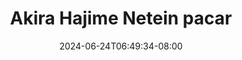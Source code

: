 --- 
title: "Akira Hajime Netein pacar"
description: "video bokep Akira Hajime Netein pacar terbaru full vidio baru"
date: 2024-06-24T06:49:34-08:00
file_code: "wljq66sc188o"
draft: false
cover: "mzpzk3pwvg9o9mia.jpg"
tags: ["Akira", "Hajime", "Netein", "pacar", "bokep-indo", "bokep-viral", "bokep-ig"]
length: 71
fld_id: "1483823"
foldername: "Akira hajime"
categories: ["Akira hajime"]
views: 0
---